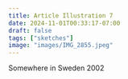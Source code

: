 ```yaml
---
title: Article Illustration 7
date: 2024-11-01T00:33:17-07:00
draft: false
tags: ["sketches"]
image: "images/IMG_2855.jpeg"
---
```


Somewhere in Sweden 2002